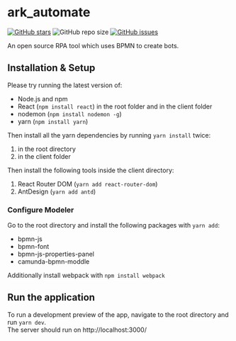 # ark_automate

[![GitHub stars](https://img.shields.io/github/stars/bptlab/ark_automate)](https://github.com/bptlab/ark_automate)
![GitHub repo size](https://img.shields.io/github/repo-size/bptlab/ark_automate)
[![GitHub issues](https://img.shields.io/github/issues/bptlab/ark_automate)](https://github.com/bptlab/ark_automate/issues)

An open source RPA tool which uses BPMN to create bots.

## Installation & Setup

Please try running the latest version of:

- Node.js and npm
- React (`npm install react`) in the root folder and in the client folder
- nodemon (`npm install nodemon -g`)
- yarn (`npm install yarn`)

Then install all the yarn dependencies by running `yarn install` twice:

1. in the root directory
2. in the client folder

Then install the following tools inside the client directory:
1. React Router DOM (`yarn add react-router-dom`)
2. AntDesign (`yarn add antd`)

### Configure Modeler

Go to the root directory and install the following packages with `yarn add`:

- bpmn-js
- bpmn-font
- bpmn-js-properties-panel
- camunda-bpmn-moddle

Additionally install webpack with `npm install webpack`

## Run the application

To run a development preview of the app, navigate to the root directory and run `yarn dev`.  
The server should run on http://localhost:3000/

